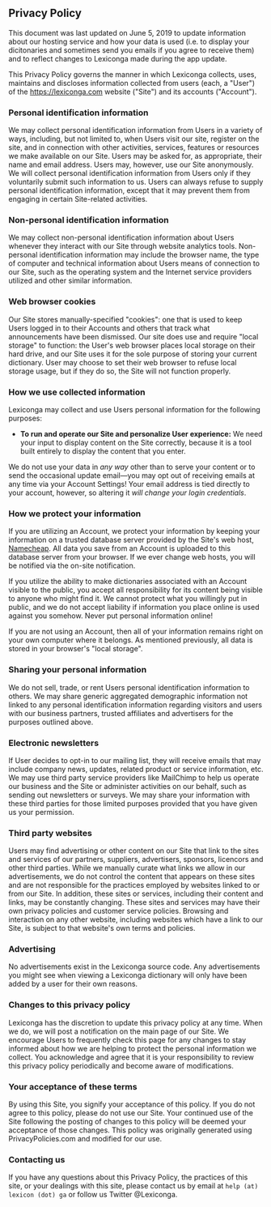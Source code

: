 ## Privacy Policy

This document was last updated on June 5, 2019 to update information about our hosting service and how your data is used (i.e. to display your dicitonaries and sometimes send you emails if you agree to receive them) and to reflect changes to Lexiconga made during the app update.

This Privacy Policy governs the manner in which Lexiconga collects, uses, maintains and discloses information collected from users (each, a "User") of the https://lexiconga.com website ("Site") and its accounts ("Account").

### Personal identification information
We may collect personal identification information from Users in a variety of ways, including, but not limited to, when Users visit our site, register on the site, and in connection with other activities, services, features or resources we make available on our Site. Users may be asked for, as appropriate, their name and email address. Users may, however, use our Site anonymously. We will collect personal identification information from Users only if they voluntarily submit such information to us. Users can always refuse to supply personal identification information, except that it may prevent them from engaging in certain Site-related activities.

### Non-personal identification information
We may collect non-personal identification information about Users whenever they interact with our Site through website analytics tools. Non-personal identification information may include the browser name, the type of computer and technical information about Users means of connection to our Site, such as the operating system and the Internet service providers utilized and other similar information.

### Web browser cookies
Our Site stores manually-specified "cookies": one that is used to keep Users logged in to their Accounts and others that track what announcements have been dismissed. Our site does use and require "local storage" to function: the User's web browser places local storage on their hard drive, and our Site uses it for the sole purpose of storing your current dictionary. User may choose to set their web browser to refuse local storage usage, but if they do so, the Site will not function properly.

### How we use collected information
Lexiconga may collect and use Users personal information for the following purposes:  

- **To run and operate our Site and personalize User experience:** We need your input to display content on the Site correctly, because it is a tool built entirely to display the content that you enter.

We do not use your data in _any way_ other than to serve your content or to send the occasional update email—you may opt out of receiving emails at any time via your Account Settings! Your email address is tied directly to your account, however, so altering it _will change your login credentials_.

### How we protect your information
If you are utilizing an Account, we protect your information by keeping your information on a trusted database server provided by the Site's web host, [Namecheap](https://namecheap.com/). All data you save from an Account is uploaded to this database server from your browser. If we ever change web hosts, you will be notified via the on-site notification.

If you utilize the ability to make dictionaries associated with an Account visible to the public, you accept all responsibility for its content being visible to anyone who might find it. We cannot protect what you willingly put in public, and we do not accept liability if information you place online is used against you somehow. Never put personal information online!

If you are not using an Account, then all of your information remains right on your own computer where it belongs. As mentioned previously, all data is stored in your browser's "local storage".

### Sharing your personal information
We do not sell, trade, or rent Users personal identification information to others. We may share generic aggregated demographic information not linked to any personal identification information regarding visitors and users with our business partners, trusted affiliates and advertisers for the purposes outlined above.

### Electronic newsletters
If User decides to opt-in to our mailing list, they will receive emails that may include company news, updates, related product or service information, etc. We may use third party service providers like MailChimp to help us operate our business and the Site or administer activities on our behalf, such as sending out newsletters or surveys. We may share your information with these third parties for those limited purposes provided that you have given us your permission.

### Third party websites
Users may find advertising or other content on our Site that link to the sites and services of our partners, suppliers, advertisers, sponsors, licencors and other third parties. While we manually curate what links we allow in our advertisements, we do not control the content that appears on these sites and are not responsible for the practices employed by websites linked to or from our Site. In addition, these sites or services, including their content and links, may be constantly changing. These sites and services may have their own privacy policies and customer service policies. Browsing and interaction on any other website, including websites which have a link to our Site, is subject to that website's own terms and policies.

### Advertising
No advertisements exist in the Lexiconga source code. Any advertisements you might see when viewing a Lexiconga dictionary will only have been added by a user for their own reasons.

### Changes to this privacy policy
Lexiconga has the discretion to update this privacy policy at any time. When we do, we will post a notification on the main page of our Site. We encourage Users to frequently check this page for any changes to stay informed about how we are helping to protect the personal information we collect. You acknowledge and agree that it is your responsibility to review this privacy policy periodically and become aware of modifications.

### Your acceptance of these terms
By using this Site, you signify your acceptance of this policy. If you do not agree to this policy, please do not use our Site. Your continued use of the Site following the posting of changes to this policy will be deemed your acceptance of those changes. This policy was originally generated using PrivacyPolicies.com and modified for our use.

### Contacting us
If you have any questions about this Privacy Policy, the practices of this site, or your dealings with this site, please contact us by email at `help (at) lexicon (dot) ga` or follow us Twitter @Lexiconga.